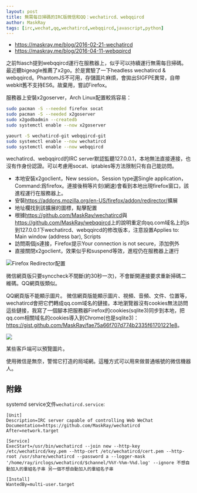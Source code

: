 ```yaml
---
layout: post
title: 無需每日掃碼的IRC版微信和QQ：wechatircd、webqqircd
author: MaskRay
tags: [irc,wechat,qq,wechatircd,webqqircd,javascript,python]
---
```


- <https://maskray.me/blog/2016-02-21-wechatircd>
- <https://maskray.me/blog/2016-04-11-webqqircd>

之前ftiasch提到webqqircd運行在服務器上，似乎可以持續運行無需每日掃碼。最近聽bigeagle推薦了x2go。於是實驗了一下headless wechatircd & webqqircd。PhantomJS不可用，存儲圖片麻煩，會拋出SIGFPE異常，自帶webkit舊不支持ES6。故棄用，嘗試Firefox。

<!-- more -->

服務器上安裝x2goserver，Arch Linux配置較爲容易：
```zsh
sudo pacman -S --needed firefox socat
sudo pacman -S --needed x2goserver
sudo x2godbadmin --createdb
sudo systemctl enable --now x2goserver
```

```zsh
yaourt -S wechatircd-git webqqircd-git
sudo systemctl enable --now wechatircd
sudo systemctl enable --now webqqircd
```

wechatircd、webqqircd的IRC server默認監聽127.0.0.1，本地無法直接連接，也沒有作身份認證。可以考慮用socat、iptables等方法限制只有自己能訪問。

- 本地安裝x2goclient，New session，Session type選Single application，Command:爲firefox。連接後稍等片刻(網速)會看到本地出現firefox窗口，該進程運行在服務器上。
- 安裝<https://addons.mozilla.org/en-US/firefox/addon/redirector/>擴展
- 地址欄找到該擴展的圖標，點擊配置
- 根據<https://github.com/MaskRay/wechatircd>與<https://github.com/MaskRay/webqqircd>上的說明重定向qq.com域名上的js到127.0.0.1下wechatircd、webqqircd的修改版本，注意設置Applies to: Main window (address bar), Scripts
- 訪問兩個js連接，Firefox提示Your connection is not secure，添加例外
- 直接關閉x2goclient，效果似乎和suspend等效，進程仍在服務器上運行

![Firefox Redirector配置](/static/2016-07-06-wechatircd-webqqircd-without-scanning-qrcode-daily/firefox.jpg)

微信網頁版只要synccheck不間斷(約30秒一次)，不會斷開連接要求重新掃碼二維碼。QQ網頁版類似。

QQ網頁版不能顯示圖片。
微信網頁版能顯示圖片、視頻、音頻、文件、位置等，wechatircd會把它們轉成qq.com域名的鏈接。本地瀏覽器沒有cookies無法訪問這些鏈接，我寫了一個腳本把服務器Firefox的cookies(sqlite3)同步到本地，把qq.com相關域名的cookies導入到Chrome(也是sqlite3)：<https://gist.github.com/MaskRay/fae75a66f707d774b2335f61701221e8>。

![](/static/2016-07-06-wechatircd-webqqircd-without-scanning-qrcode-daily/wechatircd.jpg)

某些客戶端可以預覽圖片。

使用微信是無奈，警惕它打造的局域網。這種方式可以用來做普通帳號的微信機器人。

## 附錄

systemd service文件`wechatircd.service`:
```systemd
[Unit]
Description=IRC server capable of controlling Web WeChat
Documentation=https://github.com/MaskRay/wechatircd
After=network.target

[Service]
ExecStart=/usr/bin/wechatircd --join new --http-key /etc/wechatircd/key.pem --http-cert /etc/wechatircd/cert.pem --http-root /usr/share/wechatircd --password a --logger-mask '/home/ray/irclogs/wechatircd/$channel/%%Y-%%m-%%d.log' --ignore 不想自動加入的羣組名子串 另一個不想自動加入的羣組名子串

[Install]
WantedBy=multi-user.target
```
